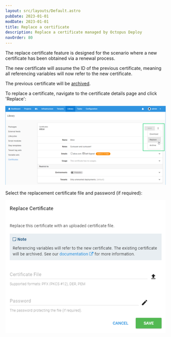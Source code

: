 ```yaml
---
layout: src/layouts/Default.astro
pubDate: 2023-01-01
modDate: 2023-01-01
title: Replace a certificate
description: Replace a certificate managed by Octopus Deploy
navOrder: 80
---
```


The replace certificate feature is designed for the scenario where a new certificate has been obtained via a renewal process.

The new certificate will assume the ID of the previous certificate, meaning all referencing variables will now refer to the new certificate.

The previous certificate will be [archived](/docs/deployments/certificates/archiving-and-deleting-certificates).

To replace a certificate, navigate to the certificate details page and click 'Replace':

![](/docs/deployments/certificates/images/replace-certificate-btn.png "width=500")

Select the replacement certificate file and password (if required):

![](/docs/deployments/certificates/images/replace-certificate-dialog.png "width=500")
